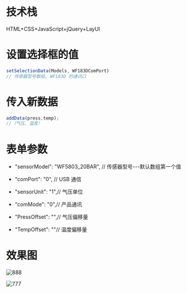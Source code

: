 # 技术栈

HTML+CSS+JavaScript+jQuery+LayUI

# 设置选择框的值

```js
setSelectionData(Models, WF183DComPort) 
// 传感器型号数组, WF183D 的通讯口
```

# 传入新数据

```js
addData(press,temp);
//（气压、温度）
```

# 表单参数

- "sensorModel": "WF5803_20BAR", // 传感器型号---默认数组第一个值

- "comPort": "0", // USB 通信
- "sensorUnit": "1",// 气压单位
- "comMode": "0",// 产品通讯
- "PressOffset": "",// 气压偏移量
- "TempOffset": ""// 温度偏移量

# 效果图

![888](https://could-img.oss-cn-hangzhou.aliyuncs.com/wf/888.png)

![777](https://could-img.oss-cn-hangzhou.aliyuncs.com/wf/777.png)
